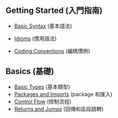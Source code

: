 ## Getting Started (入門指南)

- [Basic Syntax](pages/docs/reference/basic-syntax.md) (基本語法)

- [Idioms](pages/docs/reference/idioms.md) (慣用語法)

- [Coding Conventions](pages/docs/reference/coding-conventions.md) (編碼慣例)

## Basics (基礎)

- [Basic Types](pages/docs/reference/basic-types.md) (基本類型)
- [Packages and Imports](pages/docs/reference/packages.md) (package 和匯入)
- [Control Flow](pages/docs/reference/control-flow.md) (控制流程)
- [Returns and Jumps](pages/docs/reference/returns.md) (回傳和區段跳轉)

